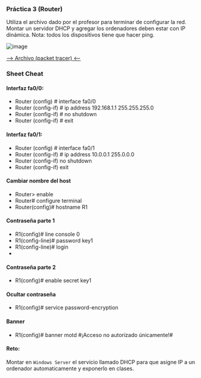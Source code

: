 ### Práctica 3 (Router)

Utiliza el archivo dado por el profesor para terminar de configurar la red. Montar un servidor DHCP y agregar los ordenadores deben estar con IP dinámica.
Nota: todos los dispositivos tiene que hacer ping.

![image](https://github.com/calles/GII_Redes/assets/22343642/2c8fba11-012b-4aab-9c5b-6d6ce46c30c7)


[--> Archivo (packet tracer) <--](https://drive.google.com/file/d/1eUZzR4EBSQw8ppeGPmOSC4zZEI2FWmGz/view?usp=sharing)


### Sheet Cheat

#### Interfaz fa0/0:
- Router (config) # interface fa0/0
- Router (config-if) # ip address 192.168.1.1 255.255.255.0
- Router (config-if) # no shutdown
- Router (config-if) # exit

#### Interfaz fa0/1:
- Router (config) # interface fa0/1
- Router (config-if) # ip address 10.0.0.1 255.0.0.0
- Router (config-if) no shutdown
- Router (config-if) exit

#### Cambiar nombre del host
- Router> enable
- Router# configure terminal
- Router(config)# hostname R1

#### Contraseña parte 1
- R1(config)# line console 0
- R1(config-line)# password key1
- R1(config-line)# login
- 
#### Contraseña parte 2
- R1(config)# enable secret key1

#### Ocultar contraseña
- R1(config)# service password-encryption

#### Banner
- R1(config)# banner motd #¡Acceso no autorizado únicamente!#

#### Reto:
Montar en ```Windows Server``` el servicio llamado DHCP para que asigne IP a un ordenador automaticamente y exponerlo en clases.
